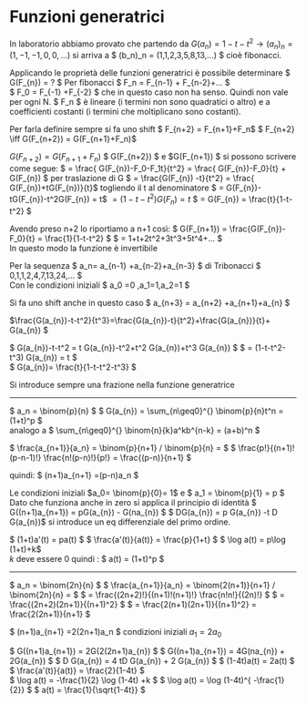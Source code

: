 # Funzioni generatrici

In laboratorio abbiamo provato che partendo da
$G(a_{n}) = 1-t-t^2 \rightarrow (a_n)_n = (1,-1,-1,0,0,...)$
si arriva a $ (b_n)_n = (1,1,2,3,5,8,13,...) $ cioè fibonacci.

Applicando le proprietà delle funzioni generatrici è possibile determinare
$  G(F_{n}) = ? $
Per fibonacci $ F_n = F_{n-1} + F_{n-2}+... $   
$ F_0 = F_{-1} +F_{-2} $ che in questo caso non ha senso.
Quindi non vale per ogni N.
$ F_n $ è lineare (i termini non sono quadratici o altro) e a coefficienti costanti (i termini che moltiplicano sono costanti).  

Per farla definire sempre si fa uno shift $ F_{n+2} = F_{n+1}+F_n$
$ F_{n+2} \iff  G(F_{n+2}) =  G(F_{n+1}+F_n)$

$G(F_{n+2}) =  G(F_{n+1}+F_n)$
$ G(F_{n+2}) $ e $G(F_{n+1}) $ si possono scrivere come segue:
$ = \frac{ G(F_{n})-F_0-F_1t}{t^2} = \frac{ G(F_{n})-F_0}{t} + G(F_{n}) $ per traslazione di G
$ = \frac{G(F_{n}) -t}{t^2} =  \frac{ G(F_{n})+tG(F_{n})}{t}$ togliendo il t al denominatore
$ =  G(F_{n})-tG(F_{n})-t^2G(F_{n}) = t$
$=(1-t-t^2)G(F_{n}) = t$
$ = G(F_{n}) =  \frac{t}{1-t-t^2} $  

Avendo preso n+2 lo riportiamo a n+1 così:
$ G(F_{n+1}) =  \frac{G(F_{n})-F_0}{t} =  \frac{1}{1-t-t^2} $
$ = 1+t+2t^2+3t^3+5t^4+... $  
In questo modo la funzione è invertibile

Per la sequenza $ a_n= a_{n-1} +a_{n-2}+a_{n-3} $ di Tribonacci
$ 0,1,1,2,4,7,13,24,... $  
Con le condizioni iniziali $ a_0 =0 ,a_1=1,a_2=1 $

Si fa uno shift anche in questo caso
$ a_{n+3} = a_{n+2} +a_{n+1}+a_{n} $

$\frac{G(a_{n})-t-t^2}{t^3}=\frac{G(a_{n})-t}{t^2}+\frac{G(a_{n})}{t}+ G(a_{n}) $

$  G(a_{n})-t-t^2 = t  G(a_{n})-t^2+t^2  G(a_{n})+t^3  G(a_{n}) $
$ = (1-t-t^2-t^3) G(a_{n}) = t $  
$  G(a_{n})=  \frac{t}{1-t-t^2-t^3} $

Si introduce sempre una frazione nella funzione generatrice

---
$ a_n =  \binom{p}{n} $
$  G(a_{n}) =  \sum_{n\geq0}^{} \binom{p}{n}t^n = (1+t)^p $  
analogo a $  \sum_{n\geq0}^{} \binom{n}{k}a^kb^{n-k} = (a+b)^n $   

$  \frac{a_{n+1}}{a_n} =  \binom{p}{n+1} /  \binom{p}{n} =  $
$  \frac{p!}{(n+1)! (p-n-1)!}  \frac{n!(p-n)!}{p!} =  \frac{(p-n)}{n+1} $  

quindi: $ (n+1)a_{n+1} =(p-n)a_n $

Le condizioni iniziali $a_0=  \binom{p}{0}= 1$ e $ a_1 =  \binom{p}{1} = p $
Dato che funziona anche in zero si applica il principio di identità
$  G((n+1)a_{n+1}) =  pG(a_{n}) - G(na_{n}) $
$  DG(a_{n}) = p  G(a_{n}) -t D  G(a_{n})$ si introduce un eq differenziale del primo ordine.

$ (1+t)a'(t) = pa(t) $
$  \frac{a'(t)}{a(t)} =  \frac{p}{1+t} $
$ \log a(t) = p\log (1+t)+k$  
$k$ deve essere 0
quindi : $ a(t) = (1+t)^p $

---
$ a_n =  \binom{2n}{n} $
$  \frac{a_{n+1}}{a_n} =  \binom{2(n+1)}{n+1} /  \binom{2n}{n} =  $
$ =  \frac{(2n+2)!}{(n+1)!(n+1)!}  \frac{n!n!}{(2n)!} $
$ = \frac{(2n+2)(2n+1)}{(n+1)^2} $
$ = \frac{2(n+1)(2n+1)}{(n+1)^2} =  \frac{2(2n+1)}{n+1} $

$ (n+1)a_{n+1} =2(2n+1)a_n $
condizioni iniziali $a_1= 2a_0$

$  G((n+1)a_{n+1}) =  2G(2(2n+1)a_{n}) $
$  G((n+1)a_{n+1}) =  4G(na_{n}) + 2G(a_{n}) $
$ D  G(a_{n}) = 4 tD  G(a_{n}) + 2  G(a_{n}) $
$ (1-4t)a(t) = 2a(t) $
$   \frac{a'(t)}{a(t)} =  \frac{2}{1-4t} $  
$ \log a(t) =  -\frac{1}{2} \log (1-4t) +k $
$ \log a(t) = \log (1-4t)^{ -\frac{1}{2}} $
$ a(t) =  \frac{1}{\sqrt{1-4t}} $
